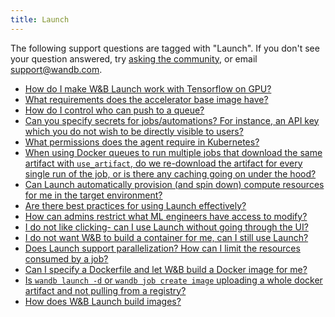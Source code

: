```yaml
---
title: Launch 
---
```

The following support questions are tagged with "Launch". If you don't see 
your question answered, try [asking the community](https://community.wandb.ai/), 
or email [support@wandb.com](mailto:support@wandb.com).

- [How do I make W&B Launch work with Tensorflow on GPU?](how_make_wb_launch_work_tensorflow_gpu.md)
- [What requirements does the accelerator base image have?](requirements_accelerator_base_image_have.md)
- [How do I control who can push to a queue?](how_control_who_can_push_queue.md)
- [Can you specify secrets for jobs/automations? For instance, an API key which you do not wish to be directly visible to users?](can_specify_secrets_jobsautomations_instance_api_key_wish_directly_visible.md)
- [What permissions does the agent require in Kubernetes?](permissions_agent_require_kubernetes.md)
- [When using Docker queues to run multiple jobs that download the same artifact with `use_artifact`, do we re-download the artifact for every single run of the job, or is there any caching going on under the hood?](docker_queues_run_multiple_jobs_that_download_same_artifact_useartifact.md)
- [Can Launch automatically provision (and spin down) compute resources for me in the target environment?](can_launch_automatically_provision_spin_compute_resources_me_target_environment.md)
- [Are there best practices for using Launch effectively?](there_best_practices_launch_effectively.md)
- [How can admins restrict what ML engineers have access to modify?](how_can_admins_restrict_ml_engineers_have_access_modify_example.md)
- [I do not like clicking- can I use Launch without going through the UI?](like_clicking_can_launch_without_going_ui.md)
- [I do not want W&B to build a container for me, can I still use Launch?](wb_build_container_me_can_still_launch.md)
- [Does Launch support parallelization?  How can I limit the resources consumed by a job?](launch_support_parallelization_how_can_limit_resources_consumed_job.md)
- [Can I specify a Dockerfile and let W&B build a Docker image for me?](can_specify_dockerfile_let_wb_build_docker_image_me.md)
- [Is `wandb launch -d` or `wandb job create image` uploading a whole docker artifact and not pulling from a registry?](wandb_launch_d_wandb_job_create_image_uploading_whole_docker.md)
- [How does W&B Launch build images?](how_wb_launch_build_images.md)
